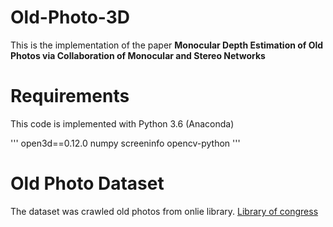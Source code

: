 # Old-Photo-3D

This is the implementation of the paper **Monocular Depth Estimation of Old Photos via Collaboration of Monocular and Stereo Networks**


# Requirements

This code is implemented with Python 3.6 (Anaconda)

'''
open3d==0.12.0
numpy
screeninfo
opencv-python
'''

# Old Photo Dataset

The dataset was crawled old photos from onlie library.
[Library of congress](https://www.loc.gov/pictures/)

